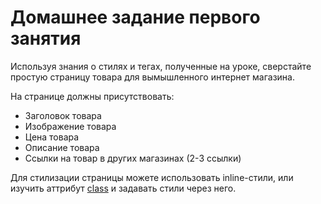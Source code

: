 # Домашнее задание первого занятия

Используя знания о стилях и тегах, полученные на уроке, сверстайте простую страницу товара для вымышленного интернет магазина.

На странице должны присутствовать:

* Заголовок товара
* Изображение товара
* Цена товара
* Описание товара
* Ссылки на товар в других магазинах (2-3 ссылки)

Для стилизации страницы можете использовать inline-стили, или изучить аттрибут [class](http://htmlbook.ru/html/attr/class) и задавать стили через него.

